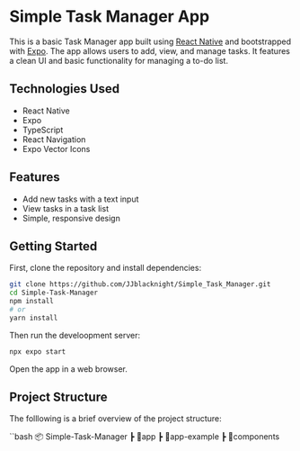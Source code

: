 # Simple Task Manager App

This is a basic Task Manager app built using [React Native](https://reactnative.dev/) and bootstrapped with [Expo](https://expo.dev/). The app allows users to add, view, and manage tasks. It features a clean UI and basic functionality for managing a to-do list.

## Technologies Used

- React Native
- Expo
- TypeScript
- React Navigation
- Expo Vector Icons

## Features

- Add new tasks with a text input
- View tasks in a task list
- Simple, responsive design

## Getting Started

First, clone the repository and install dependencies:

```bash
git clone https://github.com/JJblacknight/Simple_Task_Manager.git
cd Simple-Task-Manager
npm install
# or
yarn install
```
Then run the develoopment server:

```bash
npx expo start
```
Open the app in a web browser.

## Project Structure

The folllowing is a brief overview of the project structure:

``bash
📦 Simple-Task-Manager
 ┣ 📂app
 ┣ 📂app-example 
 ┣ 📂components     
